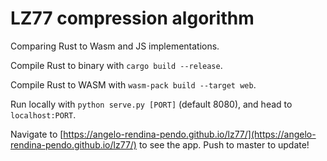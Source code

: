 # LZ77 compression algorithm 
Comparing Rust to Wasm and JS implementations.

Compile Rust to binary with `cargo build --release`.

Compile Rust to WASM with `wasm-pack build --target web`.

Run locally with `python serve.py [PORT]` (default 8080), and head to `localhost:PORT`.

Navigate to [https://angelo-rendina-pendo.github.io/lz77/](https://angelo-rendina-pendo.github.io/lz77/) to see the app. Push to master to update!